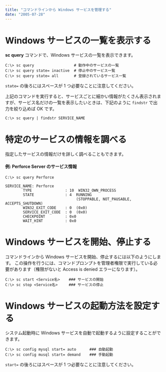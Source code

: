 ```yaml
---
title: "コマンドラインから Windows サービスを管理する"
date: "2005-07-28"
---
```


Windows サービスの一覧を表示する
====

**sc query** コマンドで、Windows サービスの一覧を表示できます。

```
C:\> sc query                  # 動作中のサービスの一覧
C:\> sc query state= inactive  # 停止中のサービス一覧
C:\> sc query state= all       # 登録されているサービス一覧
```

`state=` の後ろにはスペースが 1 つ必要なことに注意してください。

上記のコマンドを実行すると、サービスごとに細かい情報がたくさん表示されますが、サービス名だけの一覧を表示したいときは、下記のように `findstr` で出力を絞り込めば OK です。

```
C:\> sc query | findstr SERVICE_NAME
```


特定のサービスの情報を調べる
====
指定したサービスの情報だけを詳しく調べることもできます。

#### 例: Perforce Server のサービス情報
```
C:\> sc query Perforce

SERVICE_NAME: Perforce
        TYPE               : 10  WIN32_OWN_PROCESS
        STATE              : 4  RUNNING
                                (STOPPABLE, NOT_PAUSABLE, ACCEPTS_SHUTDOWN)
        WIN32_EXIT_CODE    : 0  (0x0)
        SERVICE_EXIT_CODE  : 0  (0x0)
        CHECKPOINT         : 0x0
        WAIT_HINT          : 0x0
```


Windows サービスを開始、停止する
====
コマンドラインから Windows サービスを開始、停止するには以下のようにします。
この操作を行うには、コマンドプロンプトを管理者権限で実行している必要があります（権限がないと Access is denied エラーになります）。

```
C:\> sc start <Service名>    ### サービスの開始
C:\> sc stop <Service名>     ### サービスの停止
```


Windows サービスの起動方法を設定する
====
システム起動時に Windows サービスを自動で起動するように設定することができます。

```
C:\> sc config mysql start= auto      ### 自動起動
C:\> sc config musql start= demand    ### 手動起動
```

`start=` の後ろにはスペースが 1 つ必要なことに注意してください。


